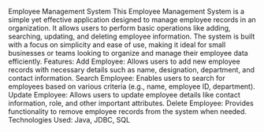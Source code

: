 Employee Management System
This Employee Management System is a simple yet effective application designed to manage employee records in an organization.
It allows users to perform basic operations like adding, searching, updating, and deleting employee information.
The system is built with a focus on simplicity and ease of use, making it ideal for small businesses or teams looking to organize and manage their employee data efficiently.
Features:
Add Employee: Allows users to add new employee records with necessary details such as name, designation, department, and contact information.
Search Employee: Enables users to search for employees based on various criteria (e.g., name, employee ID, department).
Update Employee: Allows users to update employee details like contact information, role, and other important attributes.
Delete Employee: Provides functionality to remove employee records from the system when needed.
Technologies Used:
Java, JDBC, SQL
